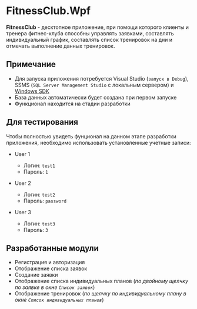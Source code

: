# FitnessClub.Wpf

**FitnessClub** - десктопное приложение, при помощи которого клиенты и тренера фитнес-клуба способны управлять заявками, составлять индивидуальный график, составлять список тренировок на дни и отмечать выполнение данных тренировок.

## Примечание
- Для запуска приложения потребуется Visual Studio (`запуск в Debug`), SSMS (`SQL Server Management Studio` с локальным сервером) и [Windows SDK](https://developer.microsoft.com/ru-ru/windows/downloads/windows-sdk/)
- База данных автоматически будет создана при первом запуске
- Функционал находится на стадии разработки

## Для тестирования
Чтобы полностью увидеть фунционал на данном этапе разработки приложения, необходимо использовать установленные учетные записи:

- User 1
  - Логин: `test1`
  - Пароль: `1`
 
- User 2
  - Логин: `test2`
  - Пароль: `password`
 
- User 3
  - Логин: `test3`
  - Пароль: `3`

## Разработанные модули
- Регистрация и авторизация
- Отображение списка заявок
- Создание заявки
- Отображение списка индивидуальных планов (*по двойному щелчку по заявке в окне `Список заявок`*)
- Отображение тренировок (*по щелчку по индивидуальному плану в окне `Список индивидуальных планов`*)

